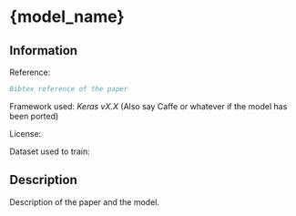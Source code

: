 # {model_name}
## Information

Reference:
```bibtex
Bibtex reference of the paper
```

Framework used: *Keras vX.X* (Also say Caffe or whatever if the model has been ported)

License:

Dataset used to train:


## Description

Description of the paper and the model.
